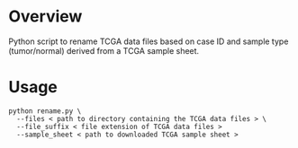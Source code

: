 # Overview
Python script to rename TCGA data files based on case ID and sample type (tumor/normal) derived from a TCGA sample sheet.
# Usage
```
python rename.py \
  --files < path to directory containing the TCGA data files > \
  --file_suffix < file extension of TCGA data files >
  --sample_sheet < path to downloaded TCGA sample sheet >
```
